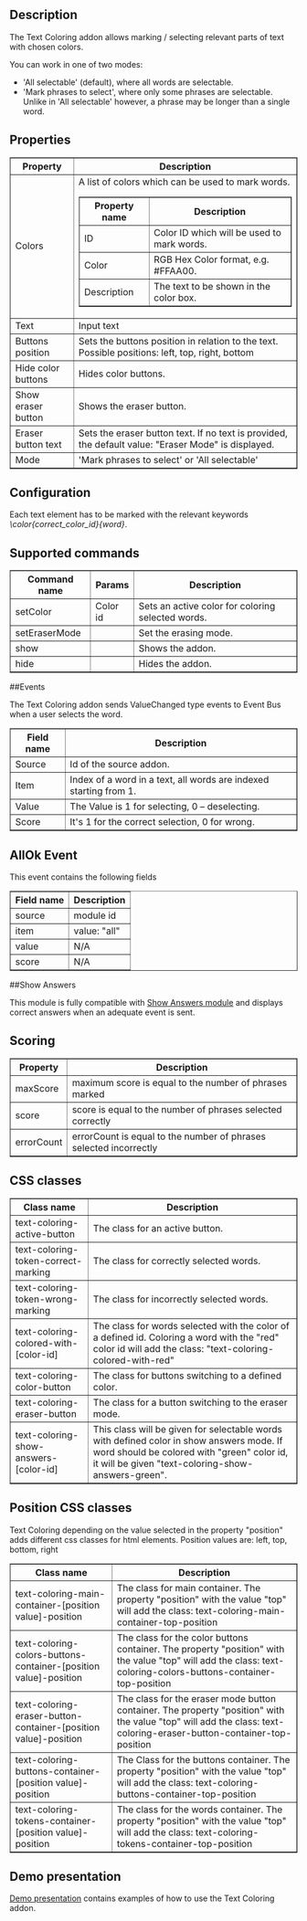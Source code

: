 ## Description
The Text Coloring addon allows marking / selecting relevant parts of text with chosen colors.

You can work in one of two modes:
<ul>
<li>'All selectable' (default), where all words are selectable. </li>
<li>'Mark phrases to select', where only some phrases are selectable. Unlike in 'All selectable' however, a phrase may be longer than a single word.</li>
</ul>

## Properties
<table border='1'>
    <tr>
        <th>Property</th>
        <th>Description</th>
    </tr>
    <tr>
        <td>Colors</td>
        <td>A list of colors which can be used to mark words.</br>
			<table border='1'>
				<tr>
					<th>Property name</th>
					<th>Description</th>
				</tr>
                <tr>
                    <td>ID</td>
                    <td>Color ID which will be used to mark words.</td>
                </tr>
				<tr>
					<td>Color</td>
					<td>RGB Hex Color format, e.g. #FFAA00.</td>
				</tr>
				<tr>
					<td>Description</td>
					<td>The text to be shown in the color box.</td>
				</tr>
		</table>
		</td>
    </tr>
    <tr>
        <td>Text</td>
        <td>Input text</td>
    </tr>
    <tr>
        <td>Buttons position</td>
        <td>Sets the buttons position in relation to the text. Possible positions: left, top, right, bottom</td>
    </tr>
    <tr>
        <td>Hide color buttons</td>
        <td>Hides color buttons.</td>
    </tr>
    <tr>
        <td>Show eraser button</td>
        <td>Shows the eraser button.</td>
    </tr>
    <tr>
        <td>Eraser button text</td>
        <td>Sets the eraser button text. If no text is provided, the default value: "Eraser Mode" is displayed.</td>
    </tr>
    <tr>
        <td>Mode</td>
        <td>'Mark phrases to select' or 'All selectable'</td>
    </tr>
</table>

## Configuration

Each text element has to be marked with the relevant keywords <i>\\color{correct_color_id}{word}</i>.

## Supported commands

<table border='1'>
<tbody>
    <tr>
        <th>Command name</th>
        <th>Params</th>
        <th>Description</th>
    </tr>
    <tr>
        <td>setColor</td>
        <td>Color id</td>
        <td>Sets an active color for coloring selected words.</td>
    </tr>
    <tr>
        <td>setEraserMode</td>
        <td></td>
        <td>Set the erasing mode.</td>
    </tr>
    <tr>
        <td>show</td>
        <td></td>
        <td>Shows the addon.</td>
    </tr>
    <tr>
        <td>hide</td>
        <td></td>
        <td>Hides the addon.</td>
    </tr>
</tbody>
</table>

##Events

The Text Coloring addon sends ValueChanged type events to Event Bus when a user selects the word.

<table border='1'>
    <tr>
        <th>Field name</th>
        <th>Description</th>
    </tr>
    <tr>
        <td>Source</td>
        <td>Id of the source addon.</td>
    </tr>
    <tr>
        <td>Item</td>
        <td>Index of a word in a text, all words are indexed starting from 1.</td>
    </tr>
    <tr>
        <td>Value</td>
        <td>
           The Value is 1 for selecting, 0 – deselecting.
        </td>
    </tr>
    <tr>
        <td>Score</td>
        <td>
           It's 1 for the correct selection, 0 for wrong.
        </td>
    </tr>
</table>

## AllOk Event
This event contains the following fields
<table border='1'>
<tbody>
    <tr>
        <th>Field name</th>
        <th>Description</th>
    </tr>
    <tr>
        <td>source</td>
        <td>module id</td>
    </tr>
    <tr>
        <td>item</td>
        <td>value: "all"</td>
    </tr>
    <tr>
        <td>value</td>
        <td>N/A</td>
    </tr>
    <tr>
        <td>score</td>
        <td>N/A</td>
    </tr>
</tbody>
</table>

##Show Answers

This module is fully compatible with [Show Answers module](/doc/page/Show-Answers "Show Answers module") and displays correct answers when an adequate event is sent.

## Scoring
<table border='1'>
    <tr>
        <th>Property</th>
        <th>Description</th>
    </tr>
    <tr>
        <td>maxScore</td>
        <td>maximum score is equal to the number of phrases marked</td>
    </tr>
    <tr>
        <td>score</td>
        <td>score is equal to the number of phrases selected correctly</td>
    </tr>
    <tr>
        <td>errorCount</td>
        <td>errorCount is equal to the number of phrases selected incorrectly</td>
    </tr>
</table>

## CSS classes

<table border='1'>
    <tr>
        <th>Class name</th>
        <th>Description</th>
    </tr>
    <tr>
        <td>text-coloring-active-button</td>
        <td>The class for an active button.</td>
    </tr>
    <tr>
        <td>text-coloring-token-correct-marking</td>
        <td>The class for correctly selected words.</td>
    </tr>
    <tr>
        <td>text-coloring-token-wrong-marking</td>
        <td>The class for incorrectly selected words.</td>
    </tr>
    <tr>
        <td>text-coloring-colored-with-[color-id]</td>
        <td>The class for words selected with the color of a defined id. Coloring a word with the "red" color id will add the class: "text-coloring-colored-with-red"</td>
    </tr>
    <tr>
        <td>text-coloring-color-button</td>
        <td>The class for buttons switching to a defined color.</td>
    </tr>
    <tr>
        <td>text-coloring-eraser-button</td>
        <td>The class for a button switching to the eraser mode.</td>
    </tr>
    <tr>
        <td>text-coloring-show-answers-[color-id]</td>
        <td>This class will be given for selectable words with defined color in show answers mode. If word should be colored with "green" color id, it will be given "text-coloring-show-answers-green".</td>
    </tr>
</table>

## Position CSS classes

Text Coloring depending on the value selected in the property "position" adds different css classes for html elements.
Position values are: left, top, bottom, right
<table border='1'>
    <tr>
        <th>Class name</th>
        <th>Description</th>
    </tr>
    <tr>
        <td>text-coloring-main-container-[position value]-position</td>
        <td>The class for main container. The property "position" with the value "top" will add the class: text-coloring-main-container-top-position</td>
    </tr>
    <tr>
        <td>text-coloring-colors-buttons-container-[position value]-position</td>
        <td>The class for the color buttons container. The property "position" with the value "top" will add the class: text-coloring-colors-buttons-container-top-position</td>
    </tr>
    <tr>
        <td>text-coloring-eraser-button-container-[position value]-position</td>
        <td>The class for the eraser mode button container. The property "position" with the value "top" will add the class: text-coloring-eraser-button-container-top-position</td>
    </tr>
    <tr>
        <td>text-coloring-buttons-container-[position value]-position</td>
        <td>The Class for the buttons container. The property "position" with the value "top" will add the class: text-coloring-buttons-container-top-position</td>
    </tr>
    <tr>
        <td>text-coloring-tokens-container-[position value]-position</td>
        <td>The class for the words container. The property "position" with the value "top" will add the class: text-coloring-tokens-container-top-position</td>
    </tr>
</table>

## Demo presentation
[Demo presentation](/embed/5501371197685760 "Demo presentation") contains examples of how to use the Text Coloring addon.
        